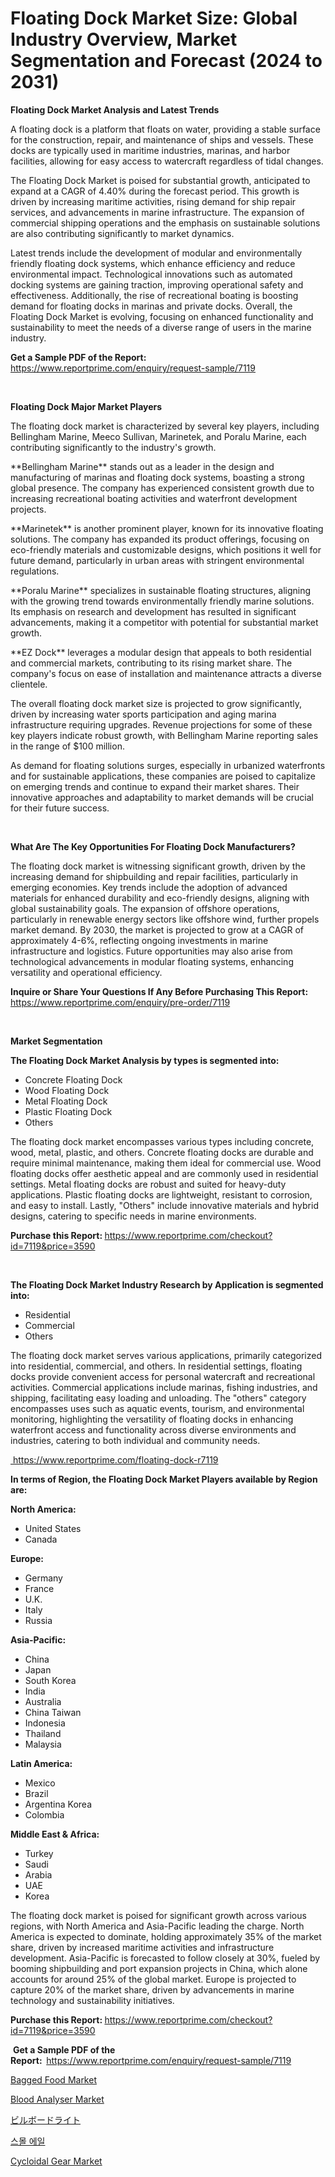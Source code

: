 <p><h1>Floating Dock Market Size: Global Industry Overview, Market Segmentation and Forecast (2024 to 2031)</h1></p><p><strong>Floating Dock Market Analysis and Latest Trends</strong></p>
<p><p>A floating dock is a platform that floats on water, providing a stable surface for the construction, repair, and maintenance of ships and vessels. These docks are typically used in maritime industries, marinas, and harbor facilities, allowing for easy access to watercraft regardless of tidal changes.</p><p>The Floating Dock Market is poised for substantial growth, anticipated to expand at a CAGR of 4.40% during the forecast period. This growth is driven by increasing maritime activities, rising demand for ship repair services, and advancements in marine infrastructure. The expansion of commercial shipping operations and the emphasis on sustainable solutions are also contributing significantly to market dynamics. </p><p>Latest trends include the development of modular and environmentally friendly floating dock systems, which enhance efficiency and reduce environmental impact. Technological innovations such as automated docking systems are gaining traction, improving operational safety and effectiveness. Additionally, the rise of recreational boating is boosting demand for floating docks in marinas and private docks. Overall, the Floating Dock Market is evolving, focusing on enhanced functionality and sustainability to meet the needs of a diverse range of users in the marine industry.</p></p>
<p><strong>Get a Sample PDF of the Report:&nbsp;</strong> <a href="https://www.reportprime.com/enquiry/request-sample/7119">https://www.reportprime.com/enquiry/request-sample/7119</a></p>
<p>&nbsp;</p>
<p><strong>Floating Dock Major Market Players</strong></p>
<p><p>The floating dock market is characterized by several key players, including Bellingham Marine, Meeco Sullivan, Marinetek, and Poralu Marine, each contributing significantly to the industry's growth. </p><p>**Bellingham Marine** stands out as a leader in the design and manufacturing of marinas and floating dock systems, boasting a strong global presence. The company has experienced consistent growth due to increasing recreational boating activities and waterfront development projects. </p><p>**Marinetek** is another prominent player, known for its innovative floating solutions. The company has expanded its product offerings, focusing on eco-friendly materials and customizable designs, which positions it well for future demand, particularly in urban areas with stringent environmental regulations.</p><p>**Poralu Marine** specializes in sustainable floating structures, aligning with the growing trend towards environmentally friendly marine solutions. Its emphasis on research and development has resulted in significant advancements, making it a competitor with potential for substantial market growth.</p><p>**EZ Dock** leverages a modular design that appeals to both residential and commercial markets, contributing to its rising market share. The company's focus on ease of installation and maintenance attracts a diverse clientele.</p><p>The overall floating dock market size is projected to grow significantly, driven by increasing water sports participation and aging marina infrastructure requiring upgrades. Revenue projections for some of these key players indicate robust growth, with Bellingham Marine reporting sales in the range of $100 million. </p><p>As demand for floating solutions surges, especially in urbanized waterfronts and for sustainable applications, these companies are poised to capitalize on emerging trends and continue to expand their market shares. Their innovative approaches and adaptability to market demands will be crucial for their future success.</p></p>
<p>&nbsp;</p>
<p><strong>What Are The Key Opportunities For Floating Dock Manufacturers?</strong></p>
<p><p>The floating dock market is witnessing significant growth, driven by the increasing demand for shipbuilding and repair facilities, particularly in emerging economies. Key trends include the adoption of advanced materials for enhanced durability and eco-friendly designs, aligning with global sustainability goals. The expansion of offshore operations, particularly in renewable energy sectors like offshore wind, further propels market demand. By 2030, the market is projected to grow at a CAGR of approximately 4-6%, reflecting ongoing investments in marine infrastructure and logistics. Future opportunities may also arise from technological advancements in modular floating systems, enhancing versatility and operational efficiency.</p></p>
<p><strong>Inquire or Share Your Questions If Any Before Purchasing This Report:</strong> <a href="https://www.reportprime.com/enquiry/pre-order/7119">https://www.reportprime.com/enquiry/pre-order/7119</a></p>
<p>&nbsp;</p>
<p><strong>Market Segmentation</strong></p>
<p><strong>The Floating Dock Market Analysis by types is segmented into:</strong></p>
<p><ul><li>Concrete Floating Dock</li><li>Wood Floating Dock</li><li>Metal Floating Dock</li><li>Plastic Floating Dock</li><li>Others</li></ul></p>
<p><p>The floating dock market encompasses various types including concrete, wood, metal, plastic, and others. Concrete floating docks are durable and require minimal maintenance, making them ideal for commercial use. Wood floating docks offer aesthetic appeal and are commonly used in residential settings. Metal floating docks are robust and suited for heavy-duty applications. Plastic floating docks are lightweight, resistant to corrosion, and easy to install. Lastly, "Others" include innovative materials and hybrid designs, catering to specific needs in marine environments.</p></p>
<p><strong>Purchase this Report:&nbsp;</strong><a href="https://www.reportprime.com/checkout?id=7119&price=3590">https://www.reportprime.com/checkout?id=7119&price=3590</a></p>
<p>&nbsp;</p>
<p><strong>The Floating Dock Market Industry Research by Application is segmented into:</strong></p>
<p><ul><li>Residential</li><li>Commercial</li><li>Others</li></ul></p>
<p><p>The floating dock market serves various applications, primarily categorized into residential, commercial, and others. In residential settings, floating docks provide convenient access for personal watercraft and recreational activities. Commercial applications include marinas, fishing industries, and shipping, facilitating easy loading and unloading. The "others" category encompasses uses such as aquatic events, tourism, and environmental monitoring, highlighting the versatility of floating docks in enhancing waterfront access and functionality across diverse environments and industries, catering to both individual and community needs.</p></p>
<p><a href="https://www.reportprime.com/floating-dock-r7119">&nbsp;https://www.reportprime.com/floating-dock-r7119</a></p>
<p><strong>In terms of Region, the Floating Dock Market Players available by Region are:</strong></p>
<p>
    <p> <strong> North America: </strong>
        <ul>
            <li>United States</li>
            <li>Canada</li>
        </ul>
        </p> 
    <p> <strong> Europe: </strong>
        <ul>
            <li>Germany</li>
            <li>France</li>
            <li>U.K.</li>
            <li>Italy</li>
            <li>Russia</li>
        </ul>
        </p> 
    <p> <strong> Asia-Pacific: </strong>
        <ul>
            <li>China</li>
            <li>Japan</li>
            <li>South Korea</li>
            <li>India</li>
            <li>Australia</li>
            <li>China Taiwan</li>
            <li>Indonesia</li>
            <li>Thailand</li>
            <li>Malaysia</li>
        </ul>
        </p> 
    <p> <strong> Latin America: </strong>
        <ul>
            <li>Mexico</li>
            <li>Brazil</li>
            <li>Argentina Korea</li>
            <li>Colombia</li>
        </ul>
        </p> 
    <p> <strong> Middle East & Africa: </strong>
        <ul>
            <li>Turkey</li>
            <li>Saudi</li>
            <li>Arabia</li>
            <li>UAE</li>
            <li>Korea</li>
        </ul>
    </p>
    </p>
<p><p>The floating dock market is poised for significant growth across various regions, with North America and Asia-Pacific leading the charge. North America is expected to dominate, holding approximately 35% of the market share, driven by increased maritime activities and infrastructure development. Asia-Pacific is forecasted to follow closely at 30%, fueled by booming shipbuilding and port expansion projects in China, which alone accounts for around 25% of the global market. Europe is projected to capture 20% of the market share, driven by advancements in marine technology and sustainability initiatives.</p></p>
<p><strong>Purchase this Report: </strong><a href="https://www.reportprime.com/checkout?id=7119&price=3590">https://www.reportprime.com/checkout?id=7119&price=3590</a></p>
<p>&nbsp;<strong>Get a Sample PDF of the Report:&nbsp;&nbsp;</strong><a href="https://www.reportprime.com/enquiry/request-sample/7119">https://www.reportprime.com/enquiry/request-sample/7119</a></p>
<p><strong></strong></p>
<p><p><a href="https://medium.com/@graceturner587/bagged-food-industry-sector-new-technologies-and-market-impact-forecasted-for-period-from-2024-to-177958d10aa7">Bagged Food Market</a></p><p><a href="https://www.linkedin.com/pulse/blood-analyser-market-research-report-forecast-growth-prospects-5aose?trackingId=S%2FWIh1umSl6PgF7PFszyMA%3D%3D">Blood Analyser Market</a></p><p><a href="https://github.com/mohamedbakry57/Market-Research-Report-List-6/blob/main/35387204967.md">ビルボードライト</a></p><p><a href="https://github.com/laholand/Market-Research-Report-List-6/blob/main/43253364934.md">스몰 에일</a></p><p><a href="https://issuu.com/reportprime-2/docs/cycloidal-gear-market-size-2030.ppt_c2d0f7b9f33b54">Cycloidal Gear Market</a></p></p>